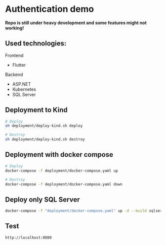 # Authentication demo

**Repo is still under heavy development and some features might not working!**

## Used technologies:
Frontend
* Flutter

Backend
* ASP.NET
* Kubernetes
* SQL Server

## Deployment to Kind
```bash
# Deploy
sh deployment/deploy-kind.sh deploy

# Destroy
sh deployment/deploy-kind.sh destroy
```

## Deployment with docker compose
```bash
# Deploy
docker-compose -f deployment/docker-compose.yaml up

# Destroy
docker-compose -f deployment/docker-compose.yaml down
```

## Deploy only SQL Server

```bash
docker-compose -f "deployment/docker-compose.yaml" up -d --build sqlserver
```

## Test
```bash
http://localhost:8080
```